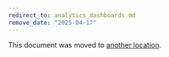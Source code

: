 ```yaml
---
redirect_to: analytics_dashboards.md
remove_date: "2025-04-17"
---
```


<!-- markdownlint-disable -->
<!-- vale off -->

This document was moved to [another location](analytics_dashboards.md).

<!-- This redirect file can be deleted after <2025-04-17>. -->
<!-- Redirects that point to other docs in the same project expire in three months. -->
<!-- Redirects that point to docs in a different project or site (link is not relative and starts with `https:`) expire in one year. -->
<!-- Before deletion, see: https://docs.gitlab.com/ee/development/documentation/redirects.html -->
